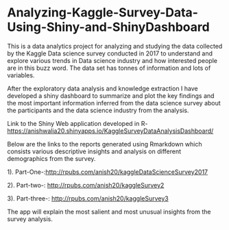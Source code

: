 # Analyzing-Kaggle-Survey-Data-Using-Shiny-and-ShinyDashboard

This is a data analytics project for analyzing and studying the data collected by the Kaggle Data science survey conducted in 2017 to understand and explore various trends in Data science industry and how interested people are in this buzz word. The data set has tonnes of information and lots of variables.

After the exploratory data analysis and knowledge extraction I have developed a shiny dashboard to summarize and plot the key findings and the most important information inferred from the data science survey about the participants and the data science industry from the analysis.

Link to the Shiny Web application developed in R-https://anishwalia20.shinyapps.io/KaggleSurveyDataAnalysisDashboard/

Below are the links to the reports generated using Rmarkdown which consists various descriptive insights and analysis on different demographics from the survey.

1).  Part-One-:http://rpubs.com/anish20/kaggleDataScienceSurvey2017

2).  Part-two-: http://rpubs.com/anish20/kaggleSurvey2

3).  Part-three-: http://rpubs.com/anish20/kaggleSurvey3


The app will explain the most salient and most unusual insights from the survey analysis.
